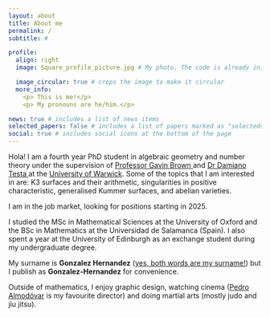 ```yaml
---
layout: about
title: About me
permalink: /
subtitle: #

profile:
  align: right
  image: Square_profile_picture.jpg # My photo. The code is already in, just name your picture `prof_pic.jpg` and put it in the `img/` folder. Put your address / P.O. box / other info right below your picture. You can also disable any of these elements by editing `profile` property of the YAML header of your `_pages/about.md`. Edit `_bibliography/papers.bib` and Jekyll will render your [publications page](/al-folio/publications/) automatically. Link to your social media connections, too. This theme is set up to use [Font Awesome icons](https://fontawesome.com/) and [Academicons](https://jpswalsh.github.io/academicons/), like the ones below. Add your Facebook, Twitter, LinkedIn, Google Scholar, or just disable all of them.

  image_circular: true # crops the image to make it circular
  more_info: 
    <p> This is me!</p>
    <p> My pronouns are he/him.</p>

news: true # includes a list of news items
selected_papers: false # includes a list of papers marked as "selected={true}"
social: true # includes social icons at the bottom of the page
---
```

<meta google-site-verification=Drv9VlgLtwHUs1lwpjfMLYrq60TahBaTiMjalRV9r8s>

Hola! I am a fourth year PhD student in algebraic geometry and number theory under the supervision of <a href='https://warwick.ac.uk/fac/sci/maths/people/staff/brown/'>Professor Gavin Brown </a> and <a href='https://warwick.ac.uk/fac/sci/maths/people/staff/damiano_testa/'> Dr Damiano Testa </a> at the <a href='https://warwick.ac.uk/fac/sci/maths/'>University of Warwick</a>. Some of the topics that I am interested in are:  K3 surfaces and their arithmetic, singularities in positive characteristic, generalised Kummer surfaces, and abelian varieties.

I am in the job market, looking for positions starting in 2025.

I studied the MSc in Mathematical Sciences at the University of Oxford and the BSc in Mathematics at the Universidad de Salamanca (Spain). I also spent a year at the University of Edinburgh as an exchange student during my undergraduate degree.

My surname is **Gonzalez Hernandez** (<a href='https://en.wikipedia.org/wiki/Spanish_naming_customs'>yes, both words are my surname!</a>) but I publish as **Gonzalez-Hernandez** for convenience.

Outside of mathematics, I enjoy graphic design, watching cinema (<a href='https://www.theguardian.com/film/2022/jan/22/pedro-almodovar-on-spains-tragic-past-you-cant-ask-people-to-forget'>Pedro Almodóvar</a> is my favourite director) and doing martial arts (mostly judo and jiu jitsu).

